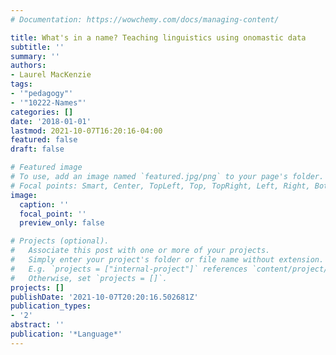 ```yaml
---
# Documentation: https://wowchemy.com/docs/managing-content/

title: What's in a name? Teaching linguistics using onomastic data
subtitle: ''
summary: ''
authors:
- Laurel MacKenzie
tags:
- '"pedagogy"'
- '"10222-Names"'
categories: []
date: '2018-01-01'
lastmod: 2021-10-07T16:20:16-04:00
featured: false
draft: false

# Featured image
# To use, add an image named `featured.jpg/png` to your page's folder.
# Focal points: Smart, Center, TopLeft, Top, TopRight, Left, Right, BottomLeft, Bottom, BottomRight.
image:
  caption: ''
  focal_point: ''
  preview_only: false

# Projects (optional).
#   Associate this post with one or more of your projects.
#   Simply enter your project's folder or file name without extension.
#   E.g. `projects = ["internal-project"]` references `content/project/deep-learning/index.md`.
#   Otherwise, set `projects = []`.
projects: []
publishDate: '2021-10-07T20:20:16.502681Z'
publication_types:
- '2'
abstract: ''
publication: '*Language*'
---
```

